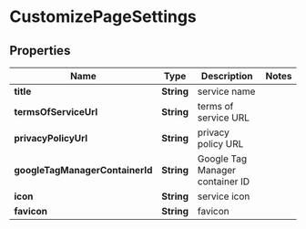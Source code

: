 

# CustomizePageSettings


## Properties

| Name | Type | Description | Notes |
|------------ | ------------- | ------------- | -------------|
|**title** | **String** | service name |  |
|**termsOfServiceUrl** | **String** | terms of service URL |  |
|**privacyPolicyUrl** | **String** | privacy policy URL |  |
|**googleTagManagerContainerId** | **String** | Google Tag Manager container ID |  |
|**icon** | **String** | service icon |  |
|**favicon** | **String** | favicon |  |




